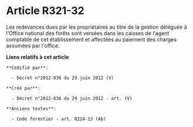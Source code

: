 # Article R321-32

Les redevances dues par les propriétaires au titre de la gestion déléguée à l'Office national des forêts sont versées dans
les caisses de l'agent comptable de cet établissement et affectées au paiement des charges assumées par l'office.

**Liens relatifs à cet article**

	**Codifié par**:

	  - Décret n°2012-836 du 29 juin 2012 (V)

	**Créé par**:

	  - Décret n°2012-836 du 29 juin 2012 - art. (V)

	**Anciens textes**:

	  - Code forestier - art. R224-13 (Ab)
